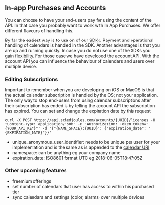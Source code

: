 ## In-app Purchases and Accounts

You can choose to have your end-users pay for using the content of the API. In that case you probably want to work with In App Purchases. We offer different flavours of handling this.

By far the easiest way is to use on of our [SDKs](https://github.com/schedjoules/calendar-store-api/blob/master/README.md#sdks). Payment and operational handling of calendars is handled in the SDK. Another advantages is that you are up and running quickly. In case you do not use one of the SDKs you gain flexibility. For those case we have developed the account API. With the account API you can influence the behaviour of calendars and users over multiple device.

### Editing Subscriptions
Important to remember when you are developing on iOS or MacOS is that the actual calendar subscription is handled by the OS; not your application. The only way to stop end-users from using calendar subscriptions after their subscription has ended is by telling the account API the subscription has expired. You can set and change the expiration date by this request

```
curl -X POST https://api.schedjoules.com/accounts/{UUID}/licenses -H "Content-Type: application/json" -H 'Authorization: Token token="{YOUR_API_KEY}"' -d '{"{NAME_SPACE}:{UUID}": {"expiration_date": "{EXPIRATION_DATE}"}}'
```

* unique_anonymous_user_identifier: needs to be unique per user for your implementation and is the same as is appended to the [calendar URI](https://github.com/schedjoules/calendar-store-api#unique-anonymous-user-identifier)
* namespace: can be anything eg your company name
* expiration_date: ISO8601 format UTC eg 2018-06-05T18:47:05Z

### Other upcoming features
* freemium offerings
* set number of calendars that user has access to within his purchased tier
* sync calendars and settings (color, alarms) over multiple devices
